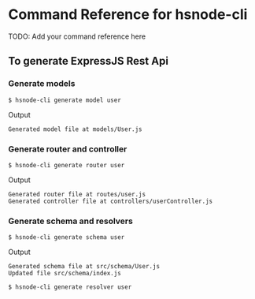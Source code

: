 # Command Reference for hsnode-cli

TODO: Add your command reference here

## To generate ExpressJS Rest Api

### Generate models

```shell
$ hsnode-cli generate model user
```

Output

```shell
Generated model file at models/User.js
```

### Generate router and controller

```shell
$ hsnode-cli generate router user
```

Output

```shell
Generated router file at routes/user.js
Generated controller file at controllers/userController.js
```

### Generate schema and resolvers

```shell
$ hsnode-cli generate schema user
```

Output

```shell
Generated schema file at src/schema/User.js
Updated file src/schema/index.js
```

```shell
$ hsnode-cli generate resolver user
```
